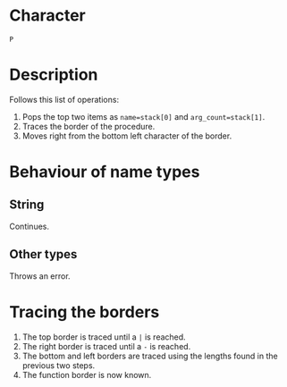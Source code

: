 # Character
`P`

# Description
Follows this list of operations:
1. Pops the top two items as `name=stack[0]` and `arg_count=stack[1]`.
2. Traces the border of the procedure.
3. Moves right from the bottom left character of the border.

# Behaviour of name types
## String
Continues.

## Other types
Throws an error.

# Tracing the borders
1. The top border is traced until a `|` is reached.
2. The right border is traced until a `-` is reached.
3. The bottom and left borders are traced using the lengths found in the previous two steps.
4. The function border is now known.
